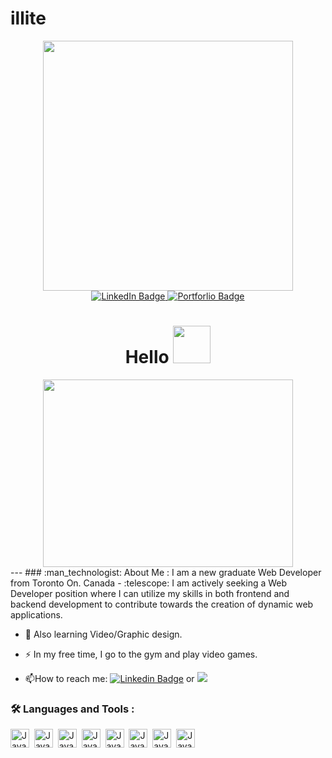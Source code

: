 # illite

<div id="header" align="center">
  <img src="https://github.com/git-illite/illite/assets/71469298/479e1dbf-a294-44d1-b72e-0c8569e799b7" width="400"/>
</div>
<div id="badges" align="center">
   <a href="https://www.linkedin.com/in/abdallah-aden-54987a75/">
  <img src="https://img.shields.io/badge/LinkedIn-blue?style=for-the-badge&logo=linkedin&logoColor=white" alt="LinkedIn Badge"/>
   </a>
   <a href="https://aadenportfolio.netlify.app/">
  <img src="https://img.shields.io/badge/Portfolio-48bb78?style=for-the-badge&logo=portfolio&logoColor=white" alt="Portforlio Badge"/>
   </a>
</div>

<div align="center">
<img src="https://komarev.com/ghpvc/?username=your-github-username&style=flat-square&color=blue" alt=""/>
</div>

<h1 align="center">
  Hello
  <img src="https://media.giphy.com/media/v1.Y2lkPTc5MGI3NjExeGxrcW04Z2gzYWVhNHdodnVsNmVldmJrYmozaXExb3ltZDlhOGtjaSZlcD12MV9pbnRlcm5hbF9naWZfYnlfaWQmY3Q9Zw/o7GDRqKfyKYrEDcmhC/giphy.gif" width="60px"/>
</h1>
<div align="center">
  <img src="https://github.com/git-illite/illite/assets/71469298/0e883250-1fbf-4b45-97e5-0431fe9c35ad" width="400" height="300"/>
</div>
---
### :man_technologist: About Me :
I am a new graduate Web Developer from Toronto On. Canada
- :telescope: I am actively seeking a Web Developer position where I can utilize my skills in both frontend and backend development to contribute towards the creation of dynamic web applications.

- :seedling: Also learning Video/Graphic design.

- :zap: In my free time, I go to the gym and play video games.

- :mailbox:How to reach me: [![Linkedin Badge](https://img.shields.io/badge/-Linkedin-blue?style=flat&logo=Linkedin&logoColor=white)](https://www.linkedin.com/in/abdallah-aden-54987a75/) or <a href="mailto:abdallah.aden@gmail.com"><img src="https://img.shields.io/badge/Gmail-D14836?style=for-the-badge&logo=gmail&logoColor=white"/>
</a>

### :hammer_and_wrench: Languages and Tools :
<img src="https://cdn.jsdelivr.net/gh/devicons/devicon/icons/azure/azure-original.svg" title="Azure" alt="Java" width="30" height="30"/>&nbsp;
<img src="https://cdn.jsdelivr.net/gh/devicons/devicon/icons/azure/azure-original.svg" title="Azure" alt="Java" width="30" height="30"/>&nbsp;
<img src="https://cdn.jsdelivr.net/gh/devicons/devicon/icons/azure/azure-original.svg" title="Azure" alt="Java" width="30" height="30"/>&nbsp;
<img src="https://cdn.jsdelivr.net/gh/devicons/devicon/icons/azure/azure-original.svg" title="Azure" alt="Java" width="30" height="30"/>&nbsp;
<img src="https://cdn.jsdelivr.net/gh/devicons/devicon/icons/azure/azure-original.svg" title="Azure" alt="Java" width="30" height="30"/>&nbsp;
<img src="https://cdn.jsdelivr.net/gh/devicons/devicon/icons/azure/azure-original.svg" title="Azure" alt="Java" width="30" height="30"/>&nbsp;
<img src="https://cdn.jsdelivr.net/gh/devicons/devicon/icons/azure/azure-original.svg" title="Azure" alt="Java" width="30" height="30"/>&nbsp;
<img src="https://cdn.jsdelivr.net/gh/devicons/devicon/icons/azure/azure-original.svg" title="Azure" alt="Java" width="30" height="30"/>&nbsp;


